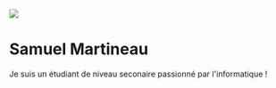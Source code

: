 <img src="https://raw.githubusercontent.com/Samuel-Martineau/Samuel-Martineau/master/wave.png">

# Samuel Martineau

Je suis un étudiant de niveau seconaire passionné par l'informatique !

